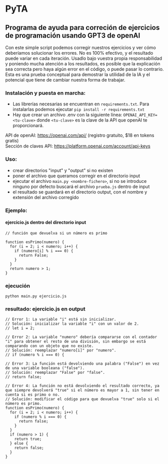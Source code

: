 # PyTA

## Programa de ayuda para correción de ejercicios de programación usando GPT3 de openAI

Con este simple script podemos corregir nuestros ejercicios y ver cómo deberíamos solucionar los errores. No es 100% efectivo, y el resultado puede variar en cada iteración. Usadlo bajo vuestra propia responsabilidad y poniendo mucha atención a los resultados, es posible que la explicación sea correcta pero haya algún error en el código, o puede pasar lo contrario. Esta es una prueba conceptual para demostrar la utilidad de la IA y el potencial que tiene de cambiar nuestra forma de trabajar.

### Instalación y puesta en marcha:

* Las librerías necesarias se encuentran en ```requirements.txt```. Para instalarlas podemos ejecutar ```pip install -r requirements.txt```
* Hay que crear un archivo .env con la siguiente línea: ```OPENAI_API_KEY=<tu-clave>``` donde ```<tu-clave>``` es la clave de la API que openAI te proporcionará.

API de openAI: https://openai.com/api/ (registro gratuito, $18 en tokens gratis)  
Sección de claves API: https://platform.openai.com/account/api-keys


### Uso:
* crear directorios "input" y "output" si no existen
* poner el archivo que queramos corregir en el directorio input
* ejecutar el archivo ``` main.py <nombre-fichero> ```, si no se introduce ninguno por defecto buscará el archivo ```prueba.js``` dentro de input
* el resultado se guardará en el directorio output, con el nombre y extensión del archivo corregido

### Ejemplo:

#### ejercicio.js dentro del directorio input
```
// función que devuelva si un número es primo

function esPrimo(numero) {
  for (i = 2; i < numero; i++) {
    if (numero[i] % i === 0) {
      return False;
    }
  }
  return numero > 1;
}
```
### ejecución 
```python main.py ejercicio.js```
### resultado: ejercicio.js en output

```
// Error 1: La variable "i" está sin inicializar.
// Solución: inicializar la variable "i" con un valor de 2. 
// let i = 2;

// Error 2: La variable "numero" debería compararse con el contador "i" para obtener el resto de una división, sin embargo se está comparando con un objeto que no existe.
// Solución: reemplazar "numero[i]" por "numero". 
// if (numero % i === 0) {

// Error 3: La función está devolviendo una palabra ("False") en vez de una variable booleana ("false"). 
// Solución: reemplazar "False" por "false".
// return false;

// Error 4: La función no está devolviendo el resultado correcto, ya que siempre devolverá "true" si el número es mayor a 1, sin tener en cuenta si es primo o no. 
// Solución: modificar el código para que devuelva "true" solo si el número es primo. 
function esPrimo(numero) {
  for (i = 2; i < numero; i++) {
    if (numero % i === 0) {
      return false;
    }
  }
  if (numero > 1) {
    return true;
  } else {
    return false;
  }
}
```

